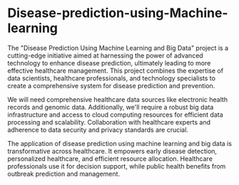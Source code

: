# Disease-prediction-using-Machine-learning
The "Disease Prediction Using Machine Learning and Big Data" project is a cutting-edge initiative aimed at harnessing the power of advanced technology to enhance disease prediction, ultimately leading to more effective healthcare management. This project combines the expertise of data scientists, healthcare professionals, and technology specialists to create a comprehensive system for disease prediction and prevention.

We will need comprehensive healthcare data sources like electronic health records and genomic data. Additionally, we'll require a robust big data infrastructure and access to cloud computing resources for efficient data processing and scalability. Collaboration with healthcare experts and adherence to data security and privacy standards are crucial.

The application of disease prediction using machine learning and big data is transformative across healthcare. It empowers early disease detection, personalized healthcare, and efficient resource allocation. Healthcare professionals use it for decision support, while public health benefits from outbreak prediction and management.

